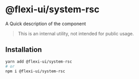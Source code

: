 # @flexi-ui/system-rsc

A Quick description of the component

> This is an internal utility, not intended for public usage.

## Installation

```sh
yarn add @flexi-ui/system-rsc
# or
npm i @flexi-ui/system-rsc
```
